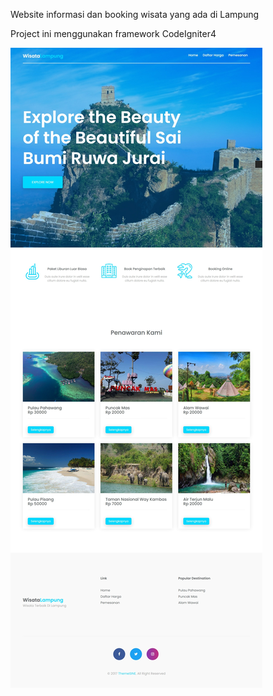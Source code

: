 Website informasi dan booking wisata yang ada di Lampung

Project ini menggunakan framework CodeIgniter4

![Screenshot tampilan home](https://github.com/byebyeblue/WisataLampung/blob/main/ScreenshotUI.jpeg)
